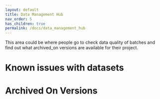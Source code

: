 ```yaml
---
layout: default
title: Data Management Hub
nav_order: 5
has_children: true
permalink: /docs/data_management_hub
---
```


This area could be where people go to check data quality of batches and find out what archived_on versions are available for their project.

# Known issues with datasets


# Archived On Versions


